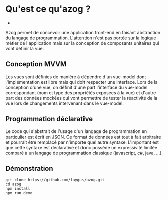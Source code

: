 # Qu'est ce qu'azog ?
-

Azog permet de concevoir une application front-end en faisant abstraction du langage de programmation.
L'attention n'est pas portée sur la logique métier de l'application mais sur la conception de composants unitaires qui vont définir la vue.

## Conception MVVM

Les vues sont définies de manière à dépendre d'un vue-model dont l'implémentation est libre mais qui doit respecter une interface. Lors de la conception d'une vue, on définit d'une part l'interface du vue-model correspondant (nom et type des propriétés exposées à la vue) et d'autre part des données mockées qui vont permettre de tester la réactivité de la vue lors de changements intervenant dans le vue-model.

## Programmation déclarative

Le code qui s'abstrait de l'usage d'un langage de programmation en particulier est écrit en JSON. Ce format de données est tout à fait arbitraire et pourrait être remplacé par n'importe quel autre syntaxe. L'important est que cette syntaxe est déclarative et donc possède un expressivité limitée comparé à un langage de programmation classique (javascript, c#, java, ...).

## Démonstration

```
git clone https://github.com/faygus/azog.git
cd azog
npm install
npm run demo
```

